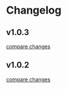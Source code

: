 # Changelog


## v1.0.3

[compare changes](https://github.com/RolandoHidalgo/spa-jwt-session-utils/compare/v1.0.2...v1.0.3)

## v1.0.2

[compare changes](https://github.com/RolandoHidalgo/spa-jwt-session-utils/compare/v1.0.1...v1.0.2)

